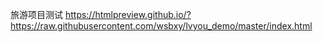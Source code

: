 旅游项目测试
https://htmlpreview.github.io/?https://raw.githubusercontent.com/wsbxy/lvyou_demo/master/index.html
